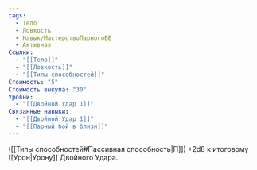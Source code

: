 ```yaml
---
tags:
  - Тело
  - Ловкость
  - Навык/МастерствоПарногоББ
  - Активная
Ссылки:
  - "[[Тело]]"
  - "[[Ловкость]]"
  - "[[Типы способностей]]"
Стоимость: "5"
Стоимость выкупа: "30"
Уровни:
  - "[[Двойной Удар 1]]"
Связанные навыки:
  - "[[Двойной Удар 1]]"
  - "[[Парный бой в близи]]"
---
```

([[Типы способностей#Пассивная способность|П]]) +2d8 к итоговому [[Урон|Урону]] Двойного Удара. 
